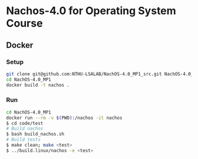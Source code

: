 # Nachos-4.0 for Operating System Course

## Docker

### Setup

```bash
git clone git@github.com:NTHU-LSALAB/NachOS-4.0_MP1_src.git NachOS-4.0_MP1
cd NachOS-4.0_MP1
docker build -t nachos .
```

### Run

```bash
cd NachOS-4.0_MP1
docker run --rm -v $(PWD):/nachos -it nachos
$ cd code/test
# Build nachos
$ bash build_nachos.sh
# Build tests
$ make clean; make <test>
$ ../build.linux/nachos -e <test>
```
